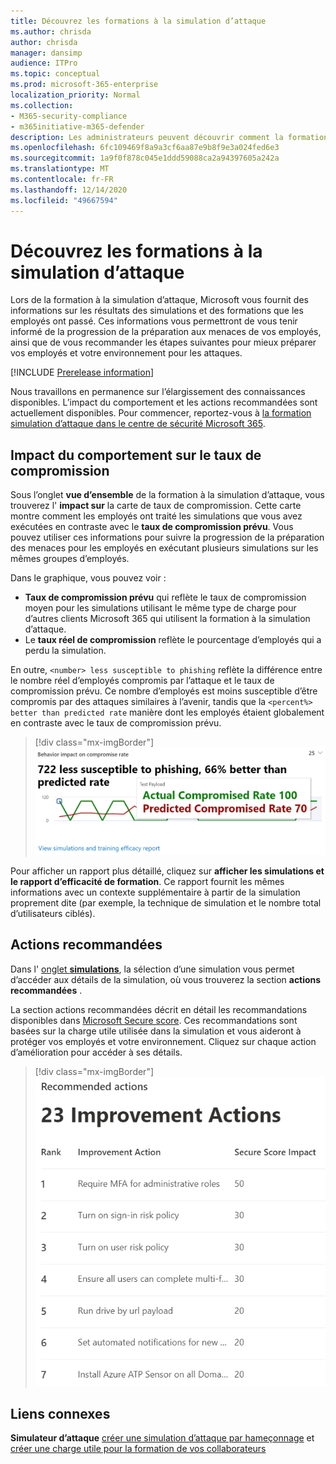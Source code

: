 ```yaml
---
title: Découvrez les formations à la simulation d’attaque
ms.author: chrisda
author: chrisda
manager: dansimp
audience: ITPro
ms.topic: conceptual
ms.prod: microsoft-365-enterprise
localization_priority: Normal
ms.collection:
- M365-security-compliance
- m365initiative-m365-defender
description: Les administrateurs peuvent découvrir comment la formation à la simulation d’attaque dans le centre de sécurité Microsoft 365 affecte les employés et peut obtenir des informations sur les résultats de la simulation et de la formation.
ms.openlocfilehash: 6fc109469f8a9a3cf6aa87e9b8f9e3a024fed6e3
ms.sourcegitcommit: 1a9f0f878c045e1ddd59088ca2a94397605a242a
ms.translationtype: MT
ms.contentlocale: fr-FR
ms.lasthandoff: 12/14/2020
ms.locfileid: "49667594"
---
```

# <a name="gain-insights-through-attack-simulation-training"></a>Découvrez les formations à la simulation d’attaque

Lors de la formation à la simulation d’attaque, Microsoft vous fournit des informations sur les résultats des simulations et des formations que les employés ont passé. Ces informations vous permettront de vous tenir informé de la progression de la préparation aux menaces de vos employés, ainsi que de vous recommander les étapes suivantes pour mieux préparer vos employés et votre environnement pour les attaques.

[!INCLUDE [Prerelease information](../includes/prerelease.md)]

Nous travaillons en permanence sur l’élargissement des connaissances disponibles. L’impact du comportement et les actions recommandées sont actuellement disponibles. Pour commencer, reportez-vous à [la formation simulation d’attaque dans le centre de sécurité Microsoft 365](https://security.microsoft.com/attacksimulator?viewid=overview).

## <a name="behavior-impact-on-compromise-rate"></a>Impact du comportement sur le taux de compromission

Sous l’onglet **vue d’ensemble** de la formation à la simulation d’attaque, vous trouverez l' **impact sur** la carte de taux de compromission. Cette carte montre comment les employés ont traité les simulations que vous avez exécutées en contraste avec le **taux de compromission prévu**. Vous pouvez utiliser ces informations pour suivre la progression de la préparation des menaces pour les employés en exécutant plusieurs simulations sur les mêmes groupes d’employés.

Dans le graphique, vous pouvez voir :

- **Taux de compromission prévu** qui reflète le taux de compromission moyen pour les simulations utilisant le même type de charge pour d’autres clients Microsoft 365 qui utilisent la formation à la simulation d’attaque.
- Le **taux réel de compromission** reflète le pourcentage d’employés qui a perdu la simulation.

En outre, `<number> less susceptible to phishing` reflète la différence entre le nombre réel d’employés compromis par l’attaque et le taux de compromission prévu. Ce nombre d’employés est moins susceptible d’être compromis par des attaques similaires à l’avenir, tandis que la `<percent%> better than predicted rate` manière dont les employés étaient globalement en contraste avec le taux de compromission prévu.

> [!div class="mx-imgBorder"]
> ![Carte d’impact de comportement sur la présentation de la formation à la simulation d’attaque](../../media/attack-sim-preview-behavior-impact-card.png)

Pour afficher un rapport plus détaillé, cliquez sur **afficher les simulations et le rapport d’efficacité de formation**. Ce rapport fournit les mêmes informations avec un contexte supplémentaire à partir de la simulation proprement dite (par exemple, la technique de simulation et le nombre total d’utilisateurs ciblés).

## <a name="recommended-actions"></a>Actions recommandées

Dans l' [onglet **simulations**](https://security.microsoft.com/attacksimulator?viewid=simulations), la sélection d’une simulation vous permet d’accéder aux détails de la simulation, où vous trouverez la section **actions recommandées** .

La section actions recommandées décrit en détail les recommandations disponibles dans [Microsoft Secure score](https://docs.microsoft.com/microsoft-365/security/mtp/microsoft-secure-score). Ces recommandations sont basées sur la charge utile utilisée dans la simulation et vous aideront à protéger vos employés et votre environnement. Cliquez sur chaque action d’amélioration pour accéder à ses détails.

> [!div class="mx-imgBorder"]
> ![Section actions de recommandation sur la formation à la simulation d’attaque](../../media/attack-sim-preview-recommended-actions.png)

## <a name="related-links"></a>Liens connexes

**Simulateur d’attaque** [créer une simulation d’attaque par hameçonnage](attack-simulation-training.md) et [créer une charge utile pour la formation de vos collaborateurs](attack-simulation-training-payloads.md)
